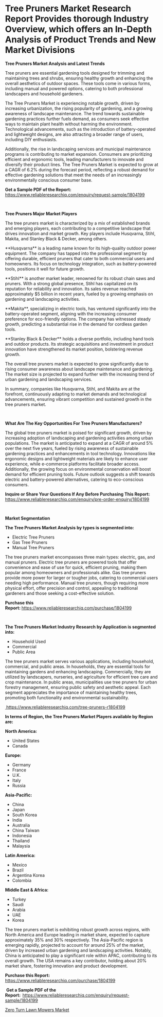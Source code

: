 <p><h1>Tree Pruners Market Research Report Provides thorough Industry Overview, which offers an In-Depth Analysis of Product Trends and New Market Divisions</h1></p><p><strong>Tree Pruners Market Analysis and Latest Trends</strong></p>
<p><p>Tree pruners are essential gardening tools designed for trimming and maintaining trees and shrubs, ensuring healthy growth and enhancing the overall aesthetics of outdoor spaces. These tools come in various forms, including manual and powered options, catering to both professional landscapers and household gardeners.</p><p>The Tree Pruners Market is experiencing notable growth, driven by increasing urbanization, the rising popularity of gardening, and a growing awareness of landscape maintenance. The trend towards sustainable gardening practices further fuels demand, as consumers seek effective ways to maintain plant health without harming the environment. Technological advancements, such as the introduction of battery-operated and lightweight designs, are also attracting a broader range of users, including DIY enthusiasts.</p><p>Additionally, the rise in landscaping services and municipal maintenance programs is contributing to market expansion. Consumers are prioritizing efficient and ergonomic tools, leading manufacturers to innovate and diversify their product lines. The Tree Pruners Market is expected to grow at a CAGR of 6.2% during the forecast period, reflecting a robust demand for effective gardening solutions that meet the needs of an increasingly environmentally conscious consumer base.</p></p>
<p><strong>Get a Sample PDF of the Report:&nbsp;</strong> <a href="https://www.reliableresearchiq.com/enquiry/request-sample/1804199?utm_campaign=2444&utm_medium=2&utm_source=Github&utm_content=ia&utm_term=19022025&utm_id=tree-pruners">https://www.reliableresearchiq.com/enquiry/request-sample/1804199</a></p>
<p>&nbsp;</p>
<p><strong>Tree Pruners Major Market Players</strong></p>
<p><p>The tree pruners market is characterized by a mix of established brands and emerging players, each contributing to a competitive landscape that drives innovation and market growth. Key players include Husqvarna, Stihl, Makita, and Stanley Black & Decker, among others.</p><p>**Husqvarna** is a leading name known for its high-quality outdoor power equipment. The company has tapped into the professional segment by offering durable, efficient pruners that cater to both commercial users and homeowners. Its focus on technology integration, such as battery-powered tools, positions it well for future growth.</p><p>**Stihl** is another market leader, renowned for its robust chain saws and pruners. With a strong global presence, Stihl has capitalized on its reputation for reliability and innovation. Its sales revenue reached approximately $5 billion in recent years, fueled by a growing emphasis on gardening and landscaping activities.</p><p>**Makita**, specializing in electric tools, has ventured significantly into the battery-operated segment, aligning with the increasing consumer preference for eco-friendly options. The company has witnessed steady growth, predicting a substantial rise in the demand for cordless garden tools.</p><p>**Stanley Black & Decker** holds a diverse portfolio, including hand tools and outdoor products. Its strategic acquisitions and investment in product innovation have strengthened its market position, bolstering revenue growth.</p><p>The overall tree pruners market is expected to grow significantly due to rising consumer awareness about landscape maintenance and gardening. The market size is projected to expand further with the increasing trend of urban gardening and landscaping services.</p><p>In summary, companies like Husqvarna, Stihl, and Makita are at the forefront, continuously adapting to market demands and technological advancements, ensuring vibrant competition and sustained growth in the tree pruners market.</p></p>
<p>&nbsp;</p>
<p><strong>What Are The Key Opportunities For Tree Pruners Manufacturers?</strong></p>
<p><p>The global tree pruners market is poised for significant growth, driven by increasing adoption of landscaping and gardening activities among urban populations. The market is anticipated to expand at a CAGR of around 5% over the next five years, fueled by rising awareness of sustainable gardening practices and enhancements in tool technology. Innovations like ergonomic designs and lightweight materials are likely to enhance user experience, while e-commerce platforms facilitate broader access. Additionally, the growing focus on environmental conservation will boost demand for efficient pruning tools. Future outlook suggests a shift towards electric and battery-powered alternatives, catering to eco-conscious consumers.</p></p>
<p><strong>Inquire or Share Your Questions If Any Before Purchasing This Report:</strong> <a href="https://www.reliableresearchiq.com/enquiry/pre-order-enquiry/1804199?utm_campaign=2444&utm_medium=2&utm_source=Github&utm_content=ia&utm_term=19022025&utm_id=tree-pruners">https://www.reliableresearchiq.com/enquiry/pre-order-enquiry/1804199</a></p>
<p>&nbsp;</p>
<p><strong>Market Segmentation</strong></p>
<p><strong>The Tree Pruners Market Analysis by types is segmented into:</strong></p>
<p><ul><li>Electric Tree Pruners</li><li>Gas Tree Pruners</li><li>Manual Tree Pruners</li></ul></p>
<p><p>The tree pruners market encompasses three main types: electric, gas, and manual pruners. Electric tree pruners are powered tools that offer convenience and ease of use for quick, efficient pruning, making them popular among homeowners and professionals alike. Gas tree pruners provide more power for larger or tougher jobs, catering to commercial users needing high performance. Manual tree pruners, though requiring more physical effort, offer precision and control, appealing to traditional gardeners and those seeking a cost-effective solution.</p></p>
<p><strong>Purchase this Report:&nbsp;</strong><a href="https://www.reliableresearchiq.com/purchase/1804199?utm_campaign=2444&utm_medium=2&utm_source=Github&utm_content=ia&utm_term=19022025&utm_id=tree-pruners">https://www.reliableresearchiq.com/purchase/1804199</a></p>
<p>&nbsp;</p>
<p><strong>The Tree Pruners Market Industry Research by Application is segmented into:</strong></p>
<p><ul><li>Household Used</li><li>Commercial</li><li>Public Area</li></ul></p>
<p><p>The tree pruners market serves various applications, including household, commercial, and public areas. In households, they are essential tools for maintaining gardens and enhancing landscaping. Commercially, they are utilized by landscapers, nurseries, and agriculture for efficient tree care and crop maintenance. In public areas, municipalities use tree pruners for urban forestry management, ensuring public safety and aesthetic appeal. Each segment appreciates the importance of maintaining healthy trees, promoting both functionality and environmental sustainability.</p></p>
<p><a href="https://www.reliableresearchiq.com/tree-pruners-r1804199?utm_campaign=2444&utm_medium=2&utm_source=Github&utm_content=ia&utm_term=19022025&utm_id=tree-pruners">&nbsp;https://www.reliableresearchiq.com/tree-pruners-r1804199</a></p>
<p><strong>In terms of Region, the Tree Pruners Market Players available by Region are:</strong></p>
<p>
    <p> <strong> North America: </strong>
        <ul>
            <li>United States</li>
            <li>Canada</li>
        </ul>
        </p> 
    <p> <strong> Europe: </strong>
        <ul>
            <li>Germany</li>
            <li>France</li>
            <li>U.K.</li>
            <li>Italy</li>
            <li>Russia</li>
        </ul>
        </p> 
    <p> <strong> Asia-Pacific: </strong>
        <ul>
            <li>China</li>
            <li>Japan</li>
            <li>South Korea</li>
            <li>India</li>
            <li>Australia</li>
            <li>China Taiwan</li>
            <li>Indonesia</li>
            <li>Thailand</li>
            <li>Malaysia</li>
        </ul>
        </p> 
    <p> <strong> Latin America: </strong>
        <ul>
            <li>Mexico</li>
            <li>Brazil</li>
            <li>Argentina Korea</li>
            <li>Colombia</li>
        </ul>
        </p> 
    <p> <strong> Middle East & Africa: </strong>
        <ul>
            <li>Turkey</li>
            <li>Saudi</li>
            <li>Arabia</li>
            <li>UAE</li>
            <li>Korea</li>
        </ul>
    </p>
    </p>
<p><p>The tree pruners market is exhibiting robust growth across regions, with North America and Europe leading in market share, expected to capture approximately 35% and 30% respectively. The Asia-Pacific region is emerging rapidly, projected to account for around 25% of the market, driven by increased urban gardening and landscaping activities. Notably, China is anticipated to play a significant role within APAC, contributing to its overall growth. The USA remains a key contributor, holding about 20% market share, fostering innovation and product development.</p></p>
<p><strong>Purchase this Report: </strong><a href="https://www.reliableresearchiq.com/purchase/1804199?utm_campaign=2444&utm_medium=2&utm_source=Github&utm_content=ia&utm_term=19022025&utm_id=tree-pruners">https://www.reliableresearchiq.com/purchase/1804199</a></p>
<p>&nbsp;<strong>Get a Sample PDF of the Report:&nbsp;&nbsp;</strong><a href="https://www.reliableresearchiq.com/enquiry/request-sample/1804199?utm_campaign=2444&utm_medium=2&utm_source=Github&utm_content=ia&utm_term=19022025&utm_id=tree-pruners">https://www.reliableresearchiq.com/enquiry/request-sample/1804199</a></p>
<p><strong></strong></p>
<p><p><a href="https://github.com/danikabiele541/Market-Research-Report-List-1/blob/main/zero-turn-lawn-mowers-market.md?utm_campaign=2444&utm_medium=2&utm_source=Github&utm_content=ia&utm_term=19022025&utm_id=tree-pruners">Zero Turn Lawn Mowers Market</a></p></p>